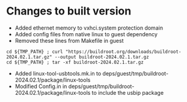 # Changes to built version 
- Added ethernet memory to vxhci.system protection domain
- Added config files from native linux to guest dependency
-  Removed these lines from Makefile in guest
```
cd ${TMP_PATH} ; curl "https://buildroot.org/downloads/buildroot-2024.02.1.tar.gz" --output buildroot-2024.02.1.tar.gz
cd ${TMP_PATH} ; tar -xf buildroot-2024.02.1.tar.gz
```
- Added linux-tool-usbtools.mk.in to deps/guest/tmp/buildroot-2024.02.1/package/linux-tools
- Modified Config.in in deps/guest/tmp/buildroot-2024.02.1/package/linux-tools to include the usbip package 
